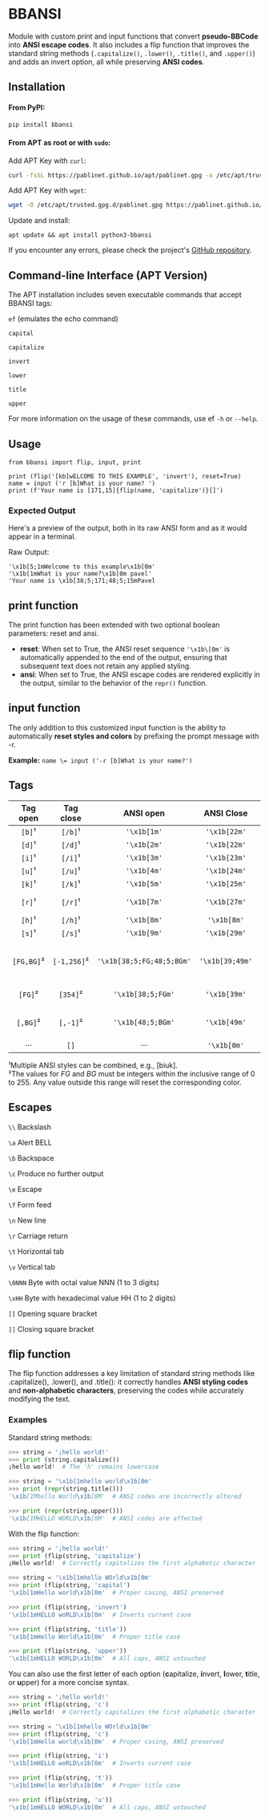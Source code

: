 # BBANSI

Module with custom print and input functions that convert **pseudo-BBCode** into **ANSI escape codes**. It also includes a flip function that improves the standard string methods (`.capitalize()`, `.lower()`, `.title()`, and `.upper()`) and adds an invert option, all while preserving **ANSI codes**.

## Installation

#### From PyPI:

```bash
pip install bbansi
```

#### From APT as root or with `sudo`:

Add APT Key with `curl`:

```bash
curl -fsSL https://pablinet.github.io/apt/pablinet.gpg -o /etc/apt/trusted.gpg.d/pablinet.gpg 2> /dev/null && echo Ok! || echo "If you encounter any errors, please check the project's  \x1b[1mhttps://github.com/PabliNet/bbansi\x1b[0m"
```

Add APT Key with `wget`:

~~~bash
wget -O /etc/apt/trusted.gpg.d/pablinet.gpg https://pablinet.github.io/apt/pablinet.gpg  2> /dev/null && echo Ok! || echo "If you encounter any errors, please check the project's  \x1b[1mhttps://github.com/PabliNet/bbansi\x1b[0m"
~~~

Update and install:

```
apt update && apt install python3-bbansi
```

If you encounter any errors, please check the project's [GitHub repository](https://github.com/PabliNet/bbansi).

## Command-line Interface (APT Version)

The APT installation includes seven executable commands that accept BBANSI tags:

`ef` (emulates the echo command)

`capital`

`capitalize`

`invert`

`lower`

`title`

`upper`

For more information on the usage of these commands, use ef `-h` or `--help`.

## Usage

```
from bbansi import flip, input, print

print (flip('[kb]wELCOME TO THIS EXAMPLE', 'invert'), reset=True)
name = input ('r [b]What is your name? ')
print (f'Your name is [171,15]{flip(name, 'capitalize')}[]')

```

### Expected Output

Here's a preview of the output, both in its raw ANSI form and as it would appear in a terminal.

Raw Output:

```
'\x1b[5;1mWelcome to this example\x1b[0m'
'\x1b[1mWhat is your name?\x1b[0m pavel'
'Your name is \x1b[38;5;171;48;5;15mPavel
```

## print function

The print function has been extended with two optional boolean parameters: reset and ansi.

* **reset**: When set to True, the ANSI reset sequence `'\x1b\[0m'` is automatically appended to the end of the output, ensuring that subsequent text does not retain any applied styling.  
* **ansi**: When set to True, the ANSI escape codes are rendered explicitly in the output, similar to the behavior of the `repr()` function.

## input function

The only addition to this customized input function is the ability to automatically **reset styles and colors** by prefixing the prompt message with \-r.

**Example:** `name \= input ('-r [b]What is your name?')`

## Tags

|Tag open|Tag close|ANSI open|ANSI Close|Description|
|:-----------:|:-----------:|:-----:|:-----:|:---------------:|
|`[b]`¹|`[/b]`¹|`'\x1b[1m'`|`'\x1b[22m'`|Bold|
|`[d]`¹|`[/d]`¹|`'\x1b[2m'`|`'\x1b[22m'`|Dim|
|`[i]`¹|`[/i]`¹|`'\x1b[3m'`|`'\x1b[23m'`|Italic|
|`[u]`¹|`[/u]`¹|`'\x1b[4m'`|`'\x1b[24m'`|Underline|
|`[k]`¹|`[/k]`¹|`'\x1b[5m'`|`'\x1b[25m'`|Blink|
|`[r]`¹|`[/r]`¹|`'\x1b[7m'`|`'\x1b[27m'`|Reverse video|
|`[h]`¹|`[/h]`¹|`'\x1b[8m'`|`'\x1b[8m'`|Hidden text|
|`[s]`¹|`[/s]`¹|`'\x1b[9m'`|`'\x1b[29m'`|Strike out|
|`[FG,BG]`²|`[-1,256]`²|`'\x1b[38;5;FG;48;5;BGm'`|`'\x1b[39;49m'`|Text color and bacground color|
|`[FG]`²|`[354]`²|`'\x1b[38;5;FGm'`|`'\x1b[39m'`|Only text color|
|`[,BG]`²|`[,-1]`²|`'\x1b[48;5;BGm'`|`'\x1b[49m'`|Only background color|
|···|`[]`|···|`'\x1b[0m'`|All reset|

¹Multiple ANSI styles can be combined, e.g., [biuk].  
²The values for *FG* and *BG* must be integers within the inclusive range of 0 to 255\. Any value outside this range will reset the corresponding color.

## Escapes

`\\`    Backslash

`\a`    Alert BELL

`\b`    Backspace

`\c`    Produce no further output

`\e`    Escape

`\f`    Form feed

`\n`    New line

`\r`    Carriage return

`\t`    Horizontal tab

`\v`    Vertical tab

`\0NNN` Byte with octal value NNN (1 to 3 digits)

`\xHH`  Byte with hexadecimal value HH (1 to 2 digits)

`[[`    Opening square bracket

`]]`    Closing square bracket

## flip function

The flip function addresses a key limitation of standard string methods like .capitalize(), .lower(), and .title(): it correctly handles **ANSI styling codes** and **non-alphabetic characters**, preserving the codes while accurately modifying the text.

### Examples

Standard string methods:

~~~python
>>> string = '¡hello world!'
>>> print (string.capitalize())
¡hello world!  # The 'h' remains lowercase

>>> string = '\x1b[1mhello world\x1b[0m'
>>> print (repr(string.title()))
'\x1b[1Mhello World\x1b[0M'  # ANSI codes are incorrectly altered

>>> print (repr(string.upper()))
'\x1b[1MHELLO WORLD\x1b[0M'  # ANSI codes are affected
~~~
With the flip function:
~~~python
>>> string = '¡hello world!'
>>> print (flip(string, 'capitalize')
¡Hello world!  # Correctly capitalizes the first alphabetic character

>>> string = '\x1b[1mhello WOrld\x1b[0m'
>>> print (flip(string, 'capital')
'\x1b[1mHello world\x1b[0m'  # Proper casing, ANSI preserved

>>> print (flip(string, 'invert')
'\x1b[1mHELLO woRLD\x1b[0m'  # Inverts current case

>>> print (flip(string, 'title'))
'\x1b[1mHello World\x1b[0m'  # Proper title case

>>> print (flip(string, 'upper'))
'\x1b[1mHELLO WORLD\x1b[0m'  # All caps, ANSI untouched
~~~
You can also use the first letter of each option (**c**apitalize, **i**nvert, **l**ower, **t**itle, or **u**pper) for a more concise syntax.
~~~python
>>> string = '¡hello world!'
>>> print (flip(string, 'c')
¡Hello world!  # Correctly capitalizes the first alphabetic character

>>> string = '\x1b[1mhello WOrld\x1b[0m'
>>> print (flip(string, 'c')
'\x1b[1mHello world\x1b[0m'  # Proper casing, ANSI preserved

>>> print (flip(string, 'i')
'\x1b[1mHELLO woRLD\x1b[0m'  # Inverts current case

>>> print (flip(string, 't'))
'\x1b[1mHello World\x1b[0m'  # Proper title case

>>> print (flip(string, 'u'))
'\x1b[1mHELLO WORLD\x1b[0m'  # All caps, ANSI untouched
~~~
